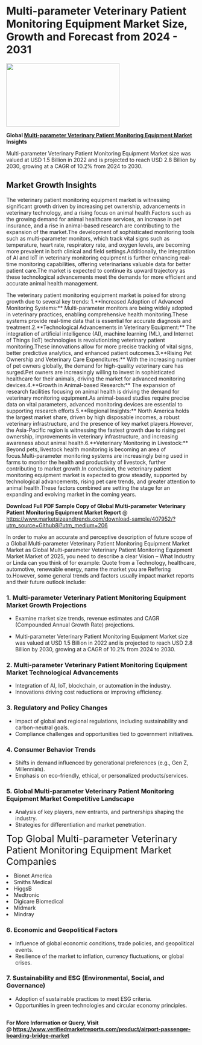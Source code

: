 <H1>Multi-parameter Veterinary Patient Monitoring Equipment Market Size, Growth and Forecast from 2024 - 2031</H1><img class="aligncenter size-medium wp-image-584254" src="https://thirdeyenews.in/wp-content/uploads/2024/09/Global-Market-Research-300x168.jpeg" alt="" width="300" height="168" /><p><strong>Global&nbsp;<a href="https://www.marketsizeandtrends.com/download-sample/407952/?utm_source=Github8j?utm_medium=206">Multi-parameter Veterinary Patient Monitoring Equipment Market</a> Insights</strong></p><p>Multi-parameter Veterinary Patient Monitoring Equipment Market size was valued at USD 1.5 Billion in 2022 and is projected to reach USD 2.8 Billion by 2030, growing at a CAGR of 10.2% from 2024 to 2030.</p><p><h2>Market Growth Insights</h2> <p>The veterinary patient monitoring equipment market is witnessing significant growth driven by increasing pet ownership, advancements in veterinary technology, and a rising focus on animal health.Factors such as the growing demand for animal healthcare services, an increase in pet insurance, and a rise in animal-based research are contributing to the expansion of the market.The development of sophisticated monitoring tools such as multi-parameter monitors, which track vital signs such as temperature, heart rate, respiratory rate, and oxygen levels, are becoming more prevalent in both clinical and field settings.Additionally, the integration of AI and IoT in veterinary monitoring equipment is further enhancing real-time monitoring capabilities, offering veterinarians valuable data for better patient care.The market is expected to continue its upward trajectory as these technological advancements meet the demands for more efficient and accurate animal health management.</p> <p>The veterinary patient monitoring equipment market is poised for strong growth due to several key trends: 1.**Increased Adoption of Advanced Monitoring Systems:** Multi-parameter monitors are being widely adopted in veterinary practices, enabling comprehensive health monitoring.These systems provide real-time data that is essential for accurate diagnosis and treatment.2.**Technological Advancements in Veterinary Equipment:** The integration of artificial intelligence (AI), machine learning (ML), and Internet of Things (IoT) technologies is revolutionizing veterinary patient monitoring.These innovations allow for more precise tracking of vital signs, better predictive analytics, and enhanced patient outcomes.3.**Rising Pet Ownership and Veterinary Care Expenditures:** With the increasing number of pet owners globally, the demand for high-quality veterinary care has surged.Pet owners are increasingly willing to invest in sophisticated healthcare for their animals, driving the market for advanced monitoring devices.4.**Growth in Animal-based Research:** The expansion of research facilities focusing on animal health is driving the demand for veterinary monitoring equipment.As animal-based studies require precise data on vital parameters, advanced monitoring devices are essential to supporting research efforts.5.**Regional Insights:** North America holds the largest market share, driven by high disposable incomes, a robust veterinary infrastructure, and the presence of key market players.However, the Asia-Pacific region is witnessing the fastest growth due to rising pet ownership, improvements in veterinary infrastructure, and increasing awareness about animal health.6.**Veterinary Monitoring in Livestock:** Beyond pets, livestock health monitoring is becoming an area of focus.Multi-parameter monitoring systems are increasingly being used in farms to monitor the health and productivity of livestock, further contributing to market growth.In conclusion, the veterinary patient monitoring equipment market is expected to grow steadily, supported by technological advancements, rising pet care trends, and greater attention to animal health.These factors combined are setting the stage for an expanding and evolving market in the coming years.</p> <p><span class=""><strong>Download Full PDF Sample Copy of Global Multi-parameter Veterinary Patient Monitoring Equipment Market Report</strong> @ <a href="https://www.marketsizeandtrends.com/download-sample/407952/?utm_source=Github8j?utm_medium=206" target="_blank">https://www.marketsizeandtrends.com/download-sample/407952/?utm_source=Github8j?utm_medium=206</a></span></p><p>In order to make an accurate and perceptive description of future scope of a Global&nbsp;Multi-parameter Veterinary Patient Monitoring Equipment Market Market as Global&nbsp;Multi-parameter Veterinary Patient Monitoring Equipment Market Market of 2025, you need to describe a clear Vision &ndash; What Industry or Linda can you think of for example: Quote from a Technology, healthcare, automotive, renewable energy, name the market you are Reffering to.However, some general trends and factors usually impact market reports and their future outlook include:</p><h3>1.&nbsp;<strong>Multi-parameter Veterinary Patient Monitoring Equipment Market Growth Projections</strong></h3><ul><li>Examine market size trends, revenue estimates and CAGR (Compounded Annual Growth Rate) projections.</li><li><p>Multi-parameter Veterinary Patient Monitoring Equipment Market size was valued at USD 1.5 Billion in 2022 and is projected to reach USD 2.8 Billion by 2030, growing at a CAGR of 10.2% from 2024 to 2030.</p></li></ul><h3>2.&nbsp;<strong>Multi-parameter Veterinary Patient Monitoring Equipment Market Technological Advancements</strong></h3><ul><li>Integration of AI, IoT, blockchain, or automation in the industry.</li><li>Innovations driving cost reductions or improving efficiency.</li></ul><h3>3.&nbsp;<strong>Regulatory and Policy Changes</strong></h3><ul><li>Impact of global and regional regulations, including sustainability and carbon-neutral goals.</li><li>Compliance challenges and opportunities tied to government initiatives.</li></ul><h3>4.&nbsp;<strong>Consumer Behavior Trends</strong></h3><ul><li>Shifts in demand influenced by generational preferences (e.g., Gen Z, Millennials).</li><li>Emphasis on eco-friendly, ethical, or personalized products/services.</li></ul><h3>5.&nbsp;<strong>Global Multi-parameter Veterinary Patient Monitoring Equipment Market Competitive Landscape</strong></h3><ul><li>Analysis of key players, new entrants, and partnerships shaping the industry.</li><li>Strategies for differentiation and market penetration.</li></ul><p data-pm-slice="1 1 []"><span style="color: inherit; font-family: inherit; font-size: 25px;">Top Global Multi-parameter Veterinary Patient Monitoring Equipment Market Companies</span></p><div class="" data-test-id=""><p><li>Bionet America</li><li> Smiths Medical</li><li> HiggsB</li><li> Medtronic</li><li> Digicare Biomedical</li><li> Midmark</li><li> Mindray</li></p></div><h3>6.&nbsp;<strong>Economic and Geopolitical Factors</strong></h3><ul><li>Influence of global economic conditions, trade policies, and geopolitical events.</li><li>Resilience of the market to inflation, currency fluctuations, or global crises.</li></ul><h3>7.&nbsp;<strong>Sustainability and ESG (Environmental, Social, and Governance)</strong></h3><ul><li>Adoption of sustainable practices to meet ESG criteria.</li><li>Opportunities in green technologies and circular economy principles.</li></ul><h2><strong style="font-size: 14px;">For More Information or Query, Visit @&nbsp;</strong><a style="background-color: #ffffff; font-size: 14px;" href="https://www.marketsizeandtrends.com/report/multi-parameter-veterinary-patient-monitoring-equipment-market/" target="_blank">https://www.verifiedmarketreports.com/product/airport-passenger-boarding-bridge-market</a></h2>